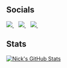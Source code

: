 
## Socials
[![](https://api.iconify.design/fa-brands:linkedin.svg?height=30&color=%23313131) ](https://www.linkedin.com/in/nick-heymans/)&nbsp;&nbsp;
[![](https://api.iconify.design/fa-brands:github.svg?height=30&color=%23313131) ](https://github.com/HeymansNickk)&nbsp;&nbsp;
[![](https://api.iconify.design/fa-brands:twitter.svg?height=30&color=%23313131) ](https://twitter.com/heymans_nick)&nbsp;&nbsp;


## Stats
<a href="https://github.com/HeymansNickk">
  <img align="center" src="https://github-readme-stats.vercel.app/api?username=HeymansNickk&show_icons=true&line_height=27&count_private=true&title_color=e4740c&text_color=c9cacc&icon_color=e4740c&bg_color=1d1f21" alt="Nick's GitHub Stats" />
</a>
